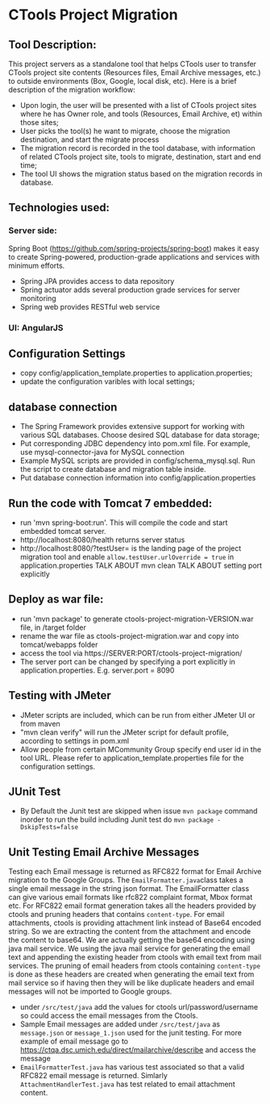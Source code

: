 # CTools Project Migration

## Tool Description:

This project servers as a standalone tool that helps CTools user to transfer CTools project site contents (Resources files, Email Archive messages, etc.) to outside environments 
(Box, Google, local disk, etc). Here is a brief description of the migration workflow:

* Upon login, the user will be presented with a list of CTools project sites where he has Owner role, and tools (Resources, Email Archive, et) within those sites;
* User picks the tool(s) he want to migrate, choose the migration destination,  and start the migrate process
* The migration record is recorded in the tool database, with information of related CTools project site, tools to migrate, destination, start and end time;
* The tool UI shows the migration status based on the migration records in database.

## Technologies used:

### Server side: 

Spring Boot (https://github.com/spring-projects/spring-boot) makes it easy to create Spring-powered, production-grade applications and services with minimum efforts.

* Spring JPA provides access to data repository
* Spring actuator adds several production grade services for server monitoring
* Spring web provides RESTful web service

### UI: AngularJS

## Configuration Settings

* copy config/application_template.properties to application.properties;
* update the configuration varibles with local settings;

## database connection

* The Spring Framework provides extensive support for working with various SQL databases. Choose desired SQL database for data storage;
* Put corresponding JDBC dependency into pom.xml file. For example, use mysql-connector-java for MySQL connection
* Example MySQL scripts are provided in config/schema_mysql.sql. Run the script to create database and migration table inside.
* Put database connection information into config/application.properties

## Run the code with Tomcat 7 embedded:
* run 'mvn spring-boot:run'. This will compile the code and start embedded tomcat server.
* http://localhost:8080/health returns server status
* http://localhost:8080/?testUser=<uniqname> is the landing page of the project migration tool and enable `allow.testUser.urlOverride = true` in application.properties
TALK ABOUT mvn clean
TALK ABOUT setting port explicitly


## Deploy as war file:
* run 'mvn package' to generate ctools-project-migration-VERSION.war file, in /target folder
* rename the war file as ctools-project-migration.war and copy into tomcat/webapps folder
* access the tool via https://SERVER:PORT/ctools-project-migration/
* The server port can be changed by specifying a port explicitly in
  application.properties.  E.g. server.port = 8090

## Testing with JMeter
* JMeter scripts are included, which can be run from either JMeter UI or from maven
* "mvn clean verify" will run the JMeter script for default profile, according to settings in pom.xml
* Allow people from certain MCommunity Group specify end user id in the tool URL. Please refer to application_template.properties file for the configuration settings.

## JUnit Test
* By Default the Junit test are skipped when issue `mvn package` command inorder to run the build including Junit test do `mvn package -DskipTests=false`

## Unit Testing Email Archive Messages
 Testing each Email message is returned as RFC822 format for Email Archive migration to the Google Groups.
     The `EmailFormatter.java`class takes a single email message in the string json format. 
     The EmailFormatter class can give various email formats like rfc822 complaint format, Mbox format etc. For RFC822 email
     format generation takes all the headers provided by ctools and pruning headers that contains `content-type`. For email attachments,
     ctools is providing attachment link instead of Base64 encoded string. So we are extracting the content from the attachment
     and encode the content to base64. We are actually getting the base64 encoding using java mail service. We using the java
     mail service for generating the email text and appending the existing header from ctools with email text from 
     mail services. The pruning of email headers from ctools containing `content-type` is done as these headers are created 
     when generating the email text from  mail service so if having then they will be like duplicate headers and email messages
     will not be imported to Google groups.
 
* under `/src/test/java` add the values for ctools url/password/username so could access the email messages from the Ctools.
* Sample Email messages are added under `/src/test/java` as `message.json` or `message_1.json` used for the junit testing.
  For more example of email message go to https://ctqa.dsc.umich.edu/direct/mailarchive/describe and access the message
* `EmailFormatterTest.java` has various test associated so that a valid RFC822 email message is returned. Simlarly
   `AttachmentHandlerTest.java` has test related to email attachment content.


